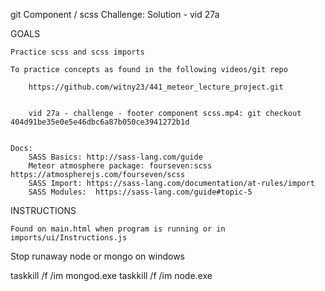 
git Component / scss Challenge: Solution - vid 27a

GOALS

    Practice scss and scss imports
    
    To practice concepts as found in the following videos/git repo

        https://github.com/witny23/441_meteor_lecture_project.git


        vid 27a - challenge - footer component scss.mp4: git checkout 404d91be35e0e5e46dbc6a87b050ce3941272b1d


    Docs: 
        SASS Basics: http://sass-lang.com/guide
        Meteor atmosphere package: fourseven:scss https://atmospherejs.com/fourseven/scss
        SASS Import: https://sass-lang.com/documentation/at-rules/import
        SASS Modules:  https://sass-lang.com/guide#topic-5 
    


INSTRUCTIONS

    Found on main.html when program is running or in imports/ui/Instructions.js



Stop runaway node or mongo on windows

taskkill /f /im mongod.exe
taskkill /f /im node.exe